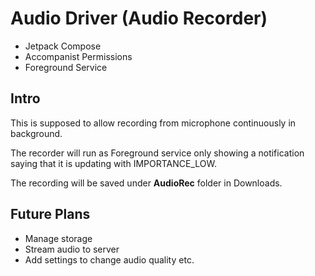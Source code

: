 # Audio Driver (Audio Recorder)
- Jetpack Compose
- Accompanist Permissions
- Foreground Service


## Intro

This is supposed to allow recording from microphone continuously in background.

The recorder will run as Foreground service only showing a notification saying that it is updating with IMPORTANCE_LOW.

The recording will be saved under **AudioRec** folder in Downloads.


## Future Plans

- Manage storage
- Stream audio to server
- Add settings to change audio quality etc.